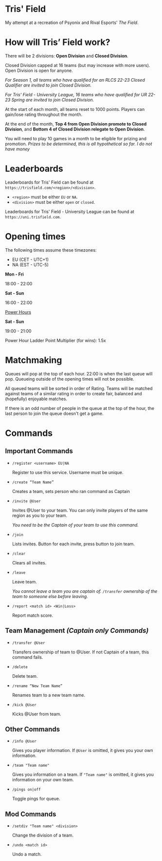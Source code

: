 # Tris' Field
My attempt at a recreation of Psyonix and Rival Esports' *The Field*.

# How will Tris’ Field work?

There will be 2 divisions: **Open Division** and **Closed Division**.

Closed Division capped at 16 teams (but may increase with more users). Open Division is open for anyone.

*For Season 1, all teams who have qualified for an RLCS 22-23 Closed Qualifier are invited to join Closed Division.*

*For Tris' Field - University League, 16 teams who have qualified for UR 22-23 Spring are invited to join Closed Division.*

At the start of each month, all teams reset to 1000 points. Players can gain/lose rating throughout the month. 

At the end of the month, **Top 4 from Open Division promote to Closed Division**, and **Bottom 4 of Closed Division relegate to Open Division**.

You will need to play 10 games in a month to be eligible for prizing and promotion. *Prizes to be determined, this is all hypothetical so far. I do not have money*

# Leaderboards

Leaderboards for Tris' Field can be found at `https://trisfield.com/<region>/<division>`.

- `<region>` must be either `EU` or `NA`.
- `<division>` must be either `open` or `closed`.

Leaderboards for Tris' Field - University League can be found at `https://uni.trisfield.com`.

# Opening times

The following times assume these timezones:
 - EU (CET - UTC+1)
 - NA (EST - UTC-5)

**Mon - Fri**

18:00 - 22:00

**Sat - Sun**

16:00 - 22:00

<ins>Power Hours

**Sat - Sun** 

19:00 - 21:00

Power Hour Ladder Point Multiplier (for wins): 1.5x

# Matchmaking


Queues will pop at the top of each hour. 22:00 is when the last queue will pop. Queueing outside of the opening times will not be possible.

All queued teams will be sorted in order of Rating. Teams will be matched against teams of a similar rating in order to create fair, balanced and (hopefully) enjoyable matches.

If there is an odd number of people in the queue at the top of the hour, the last person to join the queue doesn't get a game.

# Commands

## Important Commands
- `/register <username> EU|NA`

  Register to use this service. Username must be unique.

- `/create “Team Name”`

    Creates a team, sets person who ran command as Captain

- `/invite @User`
	
    Invites @User to your team. You can only invite players of the same region as you to your team.

    *You need to be the Captain of your team to use this command.*

- `/join`
	
    Lists invites. Button for each invite, press button to join team.

- `/clear`

    Clears all invites.

- `/leave`

    Leave team.

    *You cannot leave a team you are captain of. `/transfer` ownership of the team to someone else before leaving.*


- `/report <match id> <Win|Loss>`
	
    Report match score. 

## Team Management *(Captain only Commands)*
- `/transfer @User`

    Transfers ownership of team to @User. If not Captain of a team, this command fails.

- `/delete`

    Delete team.

- `/rename “New Team Name”`
	
    Renames team to a new team name. 
   
- `/kick @User`

    Kicks @User from team. 
    
## Other Commands

- `/info @User`

    Gives you player information. If `@User` is omitted, it gives you your own information. 

- `/team "Team name"`

    Gives you information on a team. If `"Team name"` is omitted, it gives you information on your own team. 

- `/pings on|off`

    Toggle pings for queue.

## Mod Commands

- `/setdiv "Team name" <division>`

    Change the division of a team.

- `/undo <match id>`

    Undo a match.
